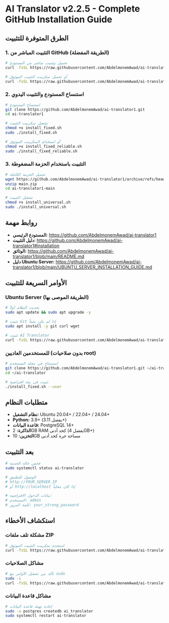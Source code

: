 # AI Translator v2.2.5 - Complete GitHub Installation Guide

## الطرق المتوفرة للتثبيت

### 1. التثبيت المباشر من GitHub (الطريقة المفضلة)

```bash
# تحميل وتثبيت مباشر من المستودع
curl -fsSL https://raw.githubusercontent.com/AbdelmonemAwad/ai-translator1/main/install_fixed.sh | bash

# أو تحميل سكريبت التثبيت الموثوق
curl -fsSL https://raw.githubusercontent.com/AbdelmonemAwad/ai-translator1/main/install_fixed_reliable.sh | bash
```

### 2. استنساخ المستودع والتثبيت اليدوي

```bash
# استنساخ المستودع
git clone https://github.com/AbdelmonemAwad/ai-translator1.git
cd ai-translator1

# تشغيل سكريبت التثبيت
chmod +x install_fixed.sh
sudo ./install_fixed.sh

# أو استخدام السكريبت الموثوق
chmod +x install_fixed_reliable.sh
sudo ./install_fixed_reliable.sh
```

### 3. التثبيت باستخدام الحزمة المضغوطة

```bash
# تحميل الحزمة الكاملة
wget https://github.com/AbdelmonemAwad/ai-translator1/archive/refs/heads/main.zip
unzip main.zip
cd ai-translator1-main

# تشغيل التثبيت
chmod +x install_universal.sh
sudo ./install_universal.sh
```

## روابط مهمة

- **المستودع الرئيسي:** https://github.com/AbdelmonemAwad/ai-translator1
- **دليل التثبيت:** https://github.com/AbdelmonemAwad/ai-translator1#installation
- **الوثائق:** https://github.com/AbdelmonemAwad/ai-translator1/blob/main/README.md
- **دليل Ubuntu Server:** https://github.com/AbdelmonemAwad/ai-translator1/blob/main/UBUNTU_SERVER_INSTALLATION_GUIDE.md

## الأوامر السريعة للتثبيت

### Ubuntu Server (الطريقة الموصى بها)

```bash
# تحديث النظام أولاً
sudo apt update && sudo apt upgrade -y

# تثبيت Git إذا لم يكن مثبتاً
sudo apt install -y git curl wget

# تثبيت AI Translator
curl -fsSL https://raw.githubusercontent.com/AbdelmonemAwad/ai-translator1/main/install_fixed_reliable.sh | sudo bash
```

### للمستخدمين العاديين (بدون صلاحيات root)

```bash
# استنساخ في مجلد المستخدم
git clone https://github.com/AbdelmonemAwad/ai-translator1.git ~/ai-translator
cd ~/ai-translator

# تثبيت في بيئة افتراضية
./install_fixed.sh --user
```

## متطلبات النظام

- **نظام التشغيل:** Ubuntu 20.04+ / 22.04+ / 24.04+
- **Python:** 3.9+ (يفضل 3.11+)
- **قاعدة البيانات:** PostgreSQL 14+
- **الذاكرة:** 2GB RAM كحد أدنى (يفضل 4GB+)
- **التخزين:** 10GB مساحة حرة كحد أدنى

## بعد التثبيت

```bash
# فحص حالة الخدمة
sudo systemctl status ai-translator

# الوصول للتطبيق
# http://YOUR_SERVER_IP
# أو http://localhost إذا كان محلياً

# بيانات الدخول الافتراضية:
# المستخدم: admin
# كلمة المرور: your_strong_password
```

## استكشاف الأخطاء

### مشكلة تلف ملفات ZIP
```bash
# استخدم سكريبت التثبيت الموثوق
curl -fsSL https://raw.githubusercontent.com/AbdelmonemAwad/ai-translator1/main/install_fixed_reliable.sh | sudo bash
```

### مشاكل الصلاحيات
```bash
# تأكد من تشغيل الأوامر مع sudo
sudo -i
curl -fsSL https://raw.githubusercontent.com/AbdelmonemAwad/ai-translator1/main/install_fixed.sh | bash
```

### مشاكل قاعدة البيانات
```bash
# إعادة تهيئة قاعدة البيانات
sudo -u postgres createdb ai_translator
sudo systemctl restart ai-translator
```